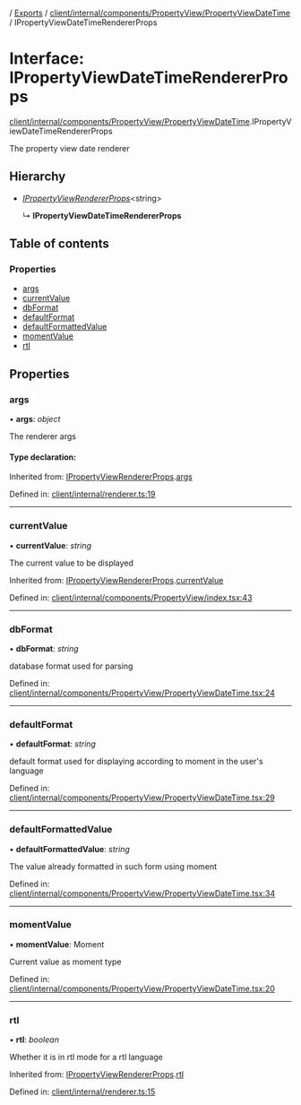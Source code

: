 [](../README.md) / [Exports](../modules.md) / [client/internal/components/PropertyView/PropertyViewDateTime](../modules/client_internal_components_propertyview_propertyviewdatetime.md) / IPropertyViewDateTimeRendererProps

# Interface: IPropertyViewDateTimeRendererProps

[client/internal/components/PropertyView/PropertyViewDateTime](../modules/client_internal_components_propertyview_propertyviewdatetime.md).IPropertyViewDateTimeRendererProps

The property view date renderer

## Hierarchy

* [*IPropertyViewRendererProps*](client_internal_components_propertyview.ipropertyviewrendererprops.md)<string\>

  ↳ **IPropertyViewDateTimeRendererProps**

## Table of contents

### Properties

- [args](client_internal_components_propertyview_propertyviewdatetime.ipropertyviewdatetimerendererprops.md#args)
- [currentValue](client_internal_components_propertyview_propertyviewdatetime.ipropertyviewdatetimerendererprops.md#currentvalue)
- [dbFormat](client_internal_components_propertyview_propertyviewdatetime.ipropertyviewdatetimerendererprops.md#dbformat)
- [defaultFormat](client_internal_components_propertyview_propertyviewdatetime.ipropertyviewdatetimerendererprops.md#defaultformat)
- [defaultFormattedValue](client_internal_components_propertyview_propertyviewdatetime.ipropertyviewdatetimerendererprops.md#defaultformattedvalue)
- [momentValue](client_internal_components_propertyview_propertyviewdatetime.ipropertyviewdatetimerendererprops.md#momentvalue)
- [rtl](client_internal_components_propertyview_propertyviewdatetime.ipropertyviewdatetimerendererprops.md#rtl)

## Properties

### args

• **args**: *object*

The renderer args

#### Type declaration:

Inherited from: [IPropertyViewRendererProps](client_internal_components_propertyview.ipropertyviewrendererprops.md).[args](client_internal_components_propertyview.ipropertyviewrendererprops.md#args)

Defined in: [client/internal/renderer.ts:19](https://github.com/onzag/itemize/blob/0e9b128c/client/internal/renderer.ts#L19)

___

### currentValue

• **currentValue**: *string*

The current value to be displayed

Inherited from: [IPropertyViewRendererProps](client_internal_components_propertyview.ipropertyviewrendererprops.md).[currentValue](client_internal_components_propertyview.ipropertyviewrendererprops.md#currentvalue)

Defined in: [client/internal/components/PropertyView/index.tsx:43](https://github.com/onzag/itemize/blob/0e9b128c/client/internal/components/PropertyView/index.tsx#L43)

___

### dbFormat

• **dbFormat**: *string*

database format used for parsing

Defined in: [client/internal/components/PropertyView/PropertyViewDateTime.tsx:24](https://github.com/onzag/itemize/blob/0e9b128c/client/internal/components/PropertyView/PropertyViewDateTime.tsx#L24)

___

### defaultFormat

• **defaultFormat**: *string*

default format used for displaying according to moment
in the user's language

Defined in: [client/internal/components/PropertyView/PropertyViewDateTime.tsx:29](https://github.com/onzag/itemize/blob/0e9b128c/client/internal/components/PropertyView/PropertyViewDateTime.tsx#L29)

___

### defaultFormattedValue

• **defaultFormattedValue**: *string*

The value already formatted in such form
using moment

Defined in: [client/internal/components/PropertyView/PropertyViewDateTime.tsx:34](https://github.com/onzag/itemize/blob/0e9b128c/client/internal/components/PropertyView/PropertyViewDateTime.tsx#L34)

___

### momentValue

• **momentValue**: Moment

Current value as moment type

Defined in: [client/internal/components/PropertyView/PropertyViewDateTime.tsx:20](https://github.com/onzag/itemize/blob/0e9b128c/client/internal/components/PropertyView/PropertyViewDateTime.tsx#L20)

___

### rtl

• **rtl**: *boolean*

Whether it is in rtl mode for a rtl language

Inherited from: [IPropertyViewRendererProps](client_internal_components_propertyview.ipropertyviewrendererprops.md).[rtl](client_internal_components_propertyview.ipropertyviewrendererprops.md#rtl)

Defined in: [client/internal/renderer.ts:15](https://github.com/onzag/itemize/blob/0e9b128c/client/internal/renderer.ts#L15)
